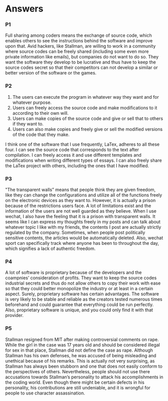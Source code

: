 #  Answers



### P1
Full sharing among coders means the exchange of source code, which enables others to see the instructions behind the software and improve upon that. Avid hackers, like Stallman, are willing to work in a community where source codes can be freely shared (including some even more private information like emails), but companies do not want to do so. They want the software they develop to be lucrative and thus have to keep the source codes secret so that their competitors can not develop a similar or better version of the software or the games. 

### P2

1.	The users can execute the program in whatever way they want and for whatever purpose. 
2.	Users can freely access the source code and make modifications to it according to their own will. 
3.	Users can make copies of the source code and give or sell that to others if they want to. 
4.	Users can also make copies and freely give or sell the modified versions of the code that they make. 

I think one of the software that I use frequently, LaTex, adheres to all these four. I can see the source code that corresponds to the text after compilation. I can freely access it and use different templates and modifications when writing different types of essays. I can also freely share the LaTex project with others, including the ones that I have modified. 

### P3
"The transparent walls” means that people think they are given freedom, like they can change the configurations and utilize all of the functions freely on the electronic devices as they want to. However, it is actually a prison because of the restrictions users face. A lot of limitations exist and the information of the users are not well guarded as they believe. When I use wechat, I also have the feeling that it is a prison with transparent walls. It seems like I can express my thoughts freely in my posts and can talk about whatever topic I like with my friends, the contents I post are actually strictly regulated by the company. Sometimes, when people post politically sensitive contents, the articles would be automatically deleted. Also, wechat sport can specifically track where anyone has been to throughout the day, which signifies a lack of authentic freedom. 

### P4
A lot of software is proprietary because of the developers and the coampnies’ consideration of profits. They want to keep the source codes industrial secrets and thus do not allow others to copy their work with ease so that they could better monopolize the industry or at least in a certain aspect. Surely, proprietary software has certain advantages. The software is very likely to be stable and reliable as the creators tested numerous times beforehand and could guarantee that everything could be run perfectly. Also, proprietary software is unique, and you could only find it with that provider. 

### P5
Stallman resigned from MIT after making controversial comments on rape. While the girl in the case was 17 years old and should be considered illegal for sex in that place, Stallman did not define the case as rape. Although Stallman has his own defenses, he was accused of being misleading and unethical because of his remarks. This is actually not very surprising, as Stallman has always been stubborn and one that does not easily conform to the perspectives of others. Nevertheless, people should not use there accusations towards Stallman’s personality to attack his accomplishments in the coding world. Even though there might be certain defects in his personality, his contributions are still undeniable, and it is wrongful for people to use character assassination. 

